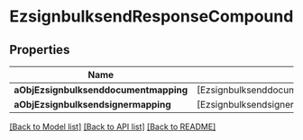 # EzsignbulksendResponseCompound

## Properties
Name | Type | Description | Notes
------------ | ------------- | ------------- | -------------
**aObjEzsignbulksenddocumentmapping** | [EzsignbulksenddocumentmappingResponseCompound] |  | 
**aObjEzsignbulksendsignermapping** | [EzsignbulksendsignermappingResponse] |  | 

[[Back to Model list]](../README.md#documentation-for-models) [[Back to API list]](../README.md#documentation-for-api-endpoints) [[Back to README]](../README.md)


